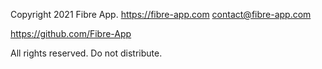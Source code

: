 Copyright 2021 Fibre App.
https://fibre-app.com
contact@fibre-app.com

https://github.com/Fibre-App

All rights reserved. Do not distribute.
